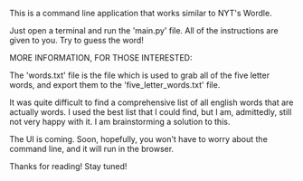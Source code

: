 This is a command line application that works similar to NYT's Wordle. 

Just open a terminal and run the 'main.py' file. All of the instructions are given to you. Try to guess the word!

MORE INFORMATION, FOR THOSE INTERESTED:

The 'words.txt' file is the file which is used to grab all of the five letter words, and export them to the 'five_letter_words.txt' file. 

It was quite difficult to find a comprehensive list of all english words that are actually words. I used the best list that I could find, but I am, admittedly, still not very happy with it. I am brainstorming a solution to this. 

The UI is coming. Soon, hopefully, you won't have to worry about the command line, and it will run in the browser. 

Thanks for reading! Stay tuned!